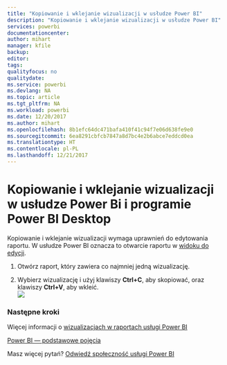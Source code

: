 ```yaml
---
title: "Kopiowanie i wklejanie wizualizacji w usłudze Power BI"
description: "Kopiowanie i wklejanie wizualizacji w usłudze Power BI"
services: powerbi
documentationcenter: 
author: mihart
manager: kfile
backup: 
editor: 
tags: 
qualityfocus: no
qualitydate: 
ms.service: powerbi
ms.devlang: NA
ms.topic: article
ms.tgt_pltfrm: NA
ms.workload: powerbi
ms.date: 12/20/2017
ms.author: mihart
ms.openlocfilehash: 8b1efc64dc471bafa410f41c94f7e06d638fe9e0
ms.sourcegitcommit: 6ea8291cbfcb7847a8d7bc4e2b6abce7eddcd0ea
ms.translationtype: HT
ms.contentlocale: pl-PL
ms.lasthandoff: 12/21/2017
---
```

# <a name="copy-and-paste-a-visualization-in-power-bi-service-and-power-bi-desktop"></a>Kopiowanie i wklejanie wizualizacji w usłudze Power Bi i programie Power BI Desktop
Kopiowanie i wklejanie wizualizacji wymaga uprawnień do edytowania raportu. W usłudze Power BI oznacza to otwarcie raportu w [widoku do edycji](service-reading-view-and-editing-view.md).

1. Otwórz raport, który zawiera co najmniej jedną wizualizację.  

2. Wybierz wizualizację i użyj klawiszy **Ctrl+C**, aby skopiować, oraz klawiszy **Ctrl+V**, aby wkleić.  
   ![](media/power-bi-visualization-copy-paste/copypasteviznew.gif)

### <a name="next-steps"></a>Następne kroki
Więcej informacji o [wizualizacjach w raportach usługi Power BI](power-bi-report-visualizations.md)

[Power BI — podstawowe pojęcia](service-basic-concepts.md)  

Masz więcej pytań? [Odwiedź społeczność usługi Power BI](http://community.powerbi.com/)

